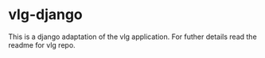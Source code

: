 # vlg-django
This is a django adaptation of the vlg application. For futher details read the readme for vlg repo.

